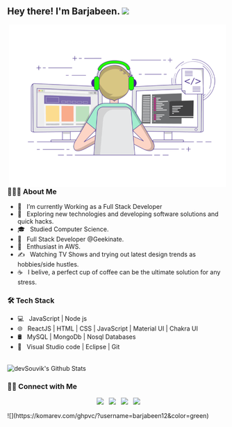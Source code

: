 <h2> Hey there! I'm Barjabeen. <img src="https://github.com/souvikguria98/souvikguria98/blob/master/Hi.gif" width="25"></h2>
<img align="right" alt="GIF" src="https://raw.githubusercontent.com/devSouvik/devSouvik/master/gif3.gif" width="500"/>

<h3> 👨🏻‍💻 About Me </h3>

- 🔭 &nbsp; I’m currently Working as a Full Stack Developer
- 🤔 &nbsp; Exploring new technologies and developing software solutions and quick hacks.
- 🎓 &nbsp; Studied Computer Science.
- 💼 &nbsp; Full Stack Developer @Geekinate.
- 🌱 &nbsp; Enthusiast in AWS.
- ✍️ &nbsp; Watching TV Shows and trying out latest design trends as hobbies/side hustles.
- ☕ &nbsp; I belive, a perfect cup of coffee can be the ultimate solution for any stress. 

<h3>🛠 Tech Stack</h3>

- 💻 &nbsp; JavaScript | Node js  
- 🌐 &nbsp; ReactJS | HTML | CSS | JavaScript | Material UI | Chakra UI 
- 🛢 &nbsp; MySQL | MongoDb | Nosql Databases
- 🔧 &nbsp; Visual Studio code | Eclipse | Git

<br>

<img align="center" src="https://github-readme-stats.vercel.app/api?username=barjabeen12&include_all_commits=true&count_private=true&show_icons=true&line_height=20&title_color=7A7ADB&icon_color=2234AE&text_color=D3D3D3&bg_color=0,000000,130F40" alt="devSouvik's Github Stats">



<h3> 🤝🏻 Connect with Me </h3>

<p align="center">
&nbsp; <a href="https://twitter.com/barjabeen16" target="_blank" rel="noopener noreferrer"><img src="https://img.icons8.com/plasticine/100/000000/twitter.png" width="50" /></a>  
&nbsp; <a href="https://www.instagram.com/barjabeen16" target="_blank" rel="noopener noreferrer"><img src="https://img.icons8.com/plasticine/100/000000/instagram-new.png" width="50" /></a>  
&nbsp; <a href="https://www.linkedin.com/in/muhammad-barjabin/" target="_blank" rel="noopener noreferrer"><img src="https://img.icons8.com/plasticine/100/000000/linkedin.png" width="50" /></a>
&nbsp; <a href="mailto:barjabeen.16@gmail.com" target="_blank" rel="noopener noreferrer"><img src="https://img.icons8.com/plasticine/100/000000/gmail.png"  width="50" /></a>
</p>
![](https://komarev.com/ghpvc/?username=barjabeen12&color=green)
